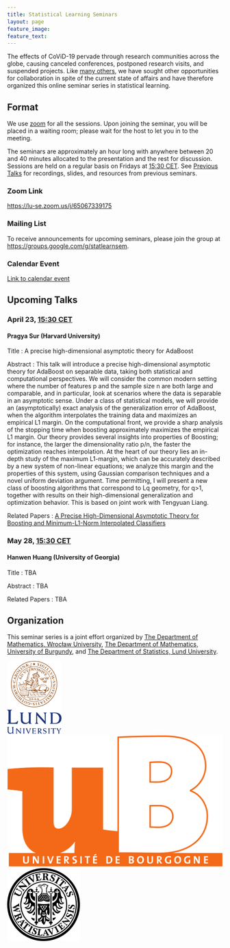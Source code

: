```yaml
---
title: Statistical Learning Seminars
layout: page
feature_image:
feature_text:
---
```


The effects of CoViD-19 pervade through research communities across the globe,
causing canceled conferences, postponed research visits, and suspended
projects. Like [many others](/links), we have sought
other opportunities for collaboration in spite of the current state of
affairs and have therefore organized this online seminar
series in statistical learning.

## Format

We use [zoom](https://zoom.us/) for all the sessions. Upon joining
the seminar, you will be placed in a
waiting room; please wait for the host to let you in to the
meeting.

The seminars are approximately an hour long with anywhere between 20 and 40 minutes
allocated to the presentation and the rest for discussion. Sessions are held on a regular basis
on Fridays at [15:30 CET](https://www.thetimezoneconverter.com/?t=15%3A30%20pm&tz=Stockholm&).
See [Previous Talks](/previous-talks) for recordings, slides, and resources from previous
seminars.

### Zoom Link

<https://lu-se.zoom.us/j/65067339175>

### Mailing List

To receive announcements for upcoming seminars, please join the group at
<https://groups.google.com/g/statlearnsem>.

### Calendar Event

[Link to calendar event](https://lu-se.zoom.us/meeting/u5Etce6rrTIrHdGmDxIUKT33_HsILcrt6Tui/ics?icsToken=98tyKu-trj0tGdecsR6CR_MMAo_oKOnztlhcgqd6kTv9KhV4VlClCcpRG558AsyG)

## Upcoming Talks

### April 23, [15:30 CET](https://www.thetimezoneconverter.com/?t=15%3A30%20pm&tz=Stockholm&)

#### Pragya Sur (Harvard University)

Title
: A precise high-dimensional asymptotic theory for AdaBoost

Abstract
: This talk will introduce a precise high-dimensional asymptotic theory for
  AdaBoost on separable data, taking both statistical and computational
  perspectives. We will consider the common modern setting where the number of
  features p and the sample size n are both large and comparable, and in
  particular, look at scenarios where the data is separable in an asymptotic
  sense. Under a class of statistical models, we will provide an
  (asymptotically) exact analysis of the generalization error of AdaBoost, when
  the algorithm interpolates the training data and maximizes an empirical L1
  margin. On the computational front, we provide a sharp analysis of the
  stopping time when boosting approximately maximizes the empirical L1 margin.
  Our theory provides several insights into properties of Boosting; for
  instance, the larger the dimensionality ratio p/n, the faster the
  optimization reaches interpolation. At the heart of our theory lies an
  in-depth study of the maximum L1-margin, which can be accurately described by
  a new system of non-linear equations; we analyze this margin and the
  properties of this system, using Gaussian comparison techniques and a novel
  uniform deviation argument. Time permitting, I will present a new class of
  boosting algorithms that correspond to Lq geometry, for q>1, together with
  results on their high-dimensional generalization and optimization behavior.
  This is based on joint work with Tengyuan Liang.

Related Papers
: [A Precise High-Dimensional Asymptotic Theory for Boosting and Minimum-L1-Norm
   Interpolated Classifiers](https://arxiv.org/abs/2002.01586)

### May 28, [15:30 CET](https://www.thetimezoneconverter.com/?t=15%3A30%20pm&tz=Stockholm&)

#### Hanwen Huang (University of Georgia)

Title
: TBA

Abstract
: TBA

Related Papers
: TBA

## Organization

This seminar series is a joint effort organized by
[The Department of Mathematics, Wrocław University](https://www.math.uni.wroc.pl),
[The Department of Mathematics, University of Burgundy](https://math.u-bourgogne.fr/), and
[The Department of Statistics, Lund University](https://stat.lu.se).

<div class="row">
  <div class="column">
    <img src="assets/logo-lu.svg" alt="Lund University" style="height:170px">
  </div>
  <div class="column">
    <img src="assets/logo-burgundy.png" alt="University of Burgundy" style="width:auto height:170px">
  </div>
  <div class="column">
    <img src="assets/logo-wroclaw.svg" alt="Wroclaw University" style="height:170px">
  </div>
</div>
